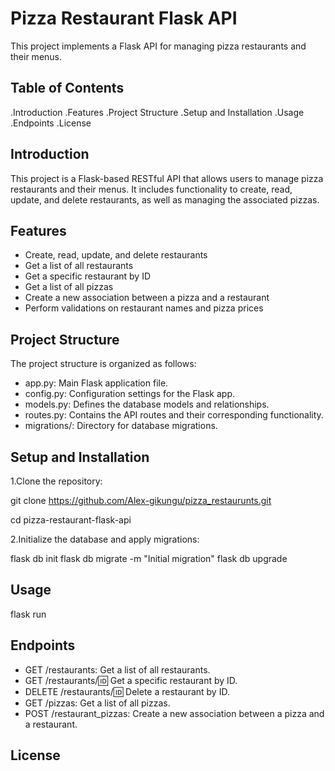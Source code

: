 # Pizza Restaurant Flask API
This project implements a Flask API for managing pizza restaurants and their menus.

## Table of Contents
.Introduction
.Features
.Project Structure
.Setup and Installation
.Usage
.Endpoints
.License

## Introduction
This project is a Flask-based RESTful API that allows users to manage pizza restaurants and their menus. It includes functionality to create, read, update, and delete restaurants, as well as managing the associated pizzas.

## Features
- Create, read, update, and delete restaurants
- Get a list of all restaurants
- Get a specific restaurant by ID
- Get a list of all pizzas
- Create a new association between a pizza and a restaurant
- Perform validations on restaurant names and pizza prices


## Project Structure
The project structure is organized as follows:
- app.py: Main Flask application file.
- config.py: Configuration settings for the Flask app.
- models.py: Defines the database models and relationships.
- routes.py: Contains the API routes and their corresponding functionality.
- migrations/: Directory for database migrations.


## Setup and Installation

1.Clone the repository:


  git clone https://github.com/Alex-gikungu/pizza_restaurunts.git


  cd pizza-restaurant-flask-api

  

2.Initialize the database and apply migrations:

flask db init
flask db migrate -m "Initial migration"
flask db upgrade

## Usage
flask run 

## Endpoints
- GET /restaurants: Get a list of all restaurants.
- GET /restaurants/:id: Get a specific restaurant by ID.
- DELETE /restaurants/:id: Delete a restaurant by ID.
- GET /pizzas: Get a list of all pizzas.
- POST /restaurant_pizzas: Create a new association between a pizza and a restaurant.


## License
